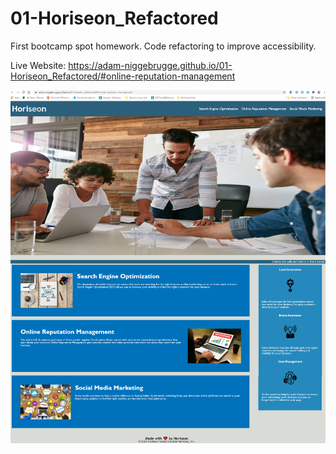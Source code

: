 # 01-Horiseon_Refactored
First bootcamp spot homework. Code refactoring to improve accessibility.


Live Website: https://adam-niggebrugge.github.io/01-Horiseon_Refactored/#online-reputation-management

![Horiseon_Project](https://github.com/adam-niggebrugge/01-Horiseon_Refactored/blob/main/assets/images/Web%20Static%20Image.png?raw=true "First Code Refactor")
